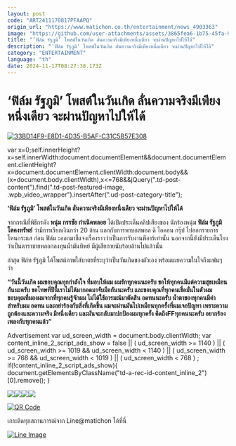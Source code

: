 ```yaml
---
layout: post
code: "ART2411170817PFAAPQ"
origin_url: "https://www.matichon.co.th/entertainment/news_4903363"
image: "https://github.com/user-attachments/assets/3865fea6-1b75-45fa-93ed-4e3b2c35e29f"
title: "‘ฟิล์ม รัฐภูมิ’ โพสต์ในวันเกิด ลั่นความจริงมีเพียงหนึ่งเดียว จะผ่านปัญหาไปให้ได้"
description: "'ฟิล์ม รัฐภูมิ' โพสต์ในวันเกิด ลั่นความจริงมีเพียงหนึ่งเดียว จะผ่านปัญหาไปให้ได้"
category: "ENTERTAINMENT"
language: "th"
date: 2024-11-17T08:27:38.173Z
---
```


# ‘ฟิล์ม รัฐภูมิ’ โพสต์ในวันเกิด ลั่นความจริงมีเพียงหนึ่งเดียว จะผ่านปัญหาไปให้ได้

[![](https://www.matichon.co.th/wp-content/uploads/2024/11/33BD14F9-E8D1-4D35-B5AF-C31C5B57E308-728x520.jpeg "33BD14F9-E8D1-4D35-B5AF-C31C5B57E308")](https://www.matichon.co.th/wp-content/uploads/2024/11/33BD14F9-E8D1-4D35-B5AF-C31C5B57E308.jpeg)

var x=0;self.innerHeight?x=self.innerWidth:document.documentElement&&document.documentElement.clientHeight?x=document.documentElement.clientWidth:document.body&&(x=document.body.clientWidth),x<=768&&jQuery(".td-post-content").find(".td-post-featured-image, .wpb\_video\_wrapper").insertAfter(".ud-post-category-title");

**‘ฟิล์ม รัฐภูมิ’ โพสต์ในวันเกิด ลั่นความจริงมีเพียงหนึ่งเดียว จะผ่านปัญหาไปให้ได้**

จากกรณีที่พิธีกรดัง **หนุ่ม กรรชัย กำเนิดพลอย** ได้เปิดประเด็นคลิปเสียงของ นักร้องหนุ่ม **ฟิล์ม รัฐภูมิ โตคงทรัพย์** ว่ามีการเรียกเงินกว่า 20 ล้าน แลกกับการพาบอสพอล ดิ ไอคอน กรุ๊ป ไปออกรายการโหนกระแส ก่อน ฟิล์ม ะออกมาชี้แจงเรื่องราวว่าเป็นการรับงานพีอาร์เท่านั้น นอกจากนี้ยังมีประเด็นโยงว่าเป็นดาราชายหลอกลงทุนน้ำมันทิพย์ มีผู้เสียกายนับร้อยล้านไปแล้วนั้น

ล่าสุด ฟิล์ท รัฐภูมิ ได้โพสต์ภาพใส่บาตรที่ระบุว่าเป็นวันเกิดของตัวเอง พร้อมเผยความในใจถึงแฟนๆ ว่า

**“วันนี้วันเกิด ผมขอบคุณทุกกำลังใจ ที่มอบให้ผม ผมรักทุกคนนะครับ ขอให้ทุกคนมีแต่ความสุขเหมือนกันนะครับ ขอโทษที่ปีนี้เราไม่ได้มากอดมาจับมือกันนะครับ และขอบคุณที่ทุกคนเชื่อมั่นในตัวผม ขอบคุณที่มองผมจากที่ทุกคนรู้จักผม ไม่ได้ใช้อารมณ์มาตัดสิน อดทนนะครับ น้ำตาของทุกคนมีค่าสำหรับผม อดทน และอย่าร้องกับสิ่งที่เกิดขึ้น ผมจะผ่านมันไปเหมือนทุกครั้งที่ผมเจอปัญหา เพราะความถูกต้องและความจริง มีหนึ่งเดียว และมันจะกลับมาปกป้องผมทุกครั้ง คิดถึงFFทุกคนนะครับ อยากร้องเพลงกับทุกคนแล้ว”**

Advertisement var ud\_screen\_width = document.body.clientWidth; var content\_inline\_2\_script\_ads\_show = false || ( ud\_screen\_width >= 1140 ) || ( ud\_screen\_width >= 1019 && ud\_screen\_width < 1140 ) || ( ud\_screen\_width >= 768 && ud\_screen\_width < 1019 ) || ( ud\_screen\_width < 768 ) ; if(!content\_inline\_2\_script\_ads\_show){ document.getElementsByClassName("td-a-rec-id-content\_inline\_2")\[0\].remove(); }

![](https://www.matichon.co.th/wp-content/uploads/2024/11/IMG_5608-904x1024.jpeg)![](https://www.matichon.co.th/wp-content/uploads/2024/11/IMG_5611-1024x609.jpeg)![](https://www.matichon.co.th/wp-content/uploads/2024/11/IMG_5609-1024x1006.jpeg)![](https://www.matichon.co.th/wp-content/uploads/2024/11/IMG_5620-840x1024.jpeg)

[![QR Code](https://www.matichon.co.th/wp-content/uploads/2023/07/wob1371z.jpg)](https://lin.ee/ht0nDxX)

เกาะติดทุกสถานการณ์จาก Line@matichon ได้ที่นี่

[![Line Image](https://www.matichon.co.th/wp-content/uploads/2023/07/th.png)](https://lin.ee/ht0nDxX)
